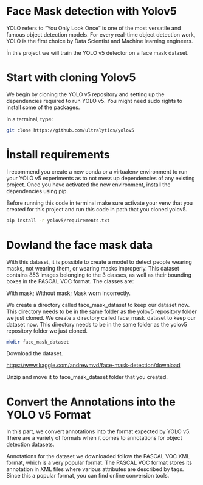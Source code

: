 # Face Mask detection with Yolov5
YOLO refers to “You Only Look Once” is one of the most versatile and famous object detection models. For every real-time object detection work, YOLO is the first choice by Data Scientist and Machine learning engineers.

İn this project we will train the YOLO v5 detector on a face mask dataset. 

# Start with cloning Yolov5
We begin by cloning the YOLO v5 repository and setting up the dependencies required to run YOLO v5. You might need sudo rights to install some of the packages.

In a terminal, type:
```bash
git clone https://github.com/ultralytics/yolov5
```
# İnstall requirements
I recommend you create a new conda or a virtualenv environment to run your YOLO v5 experiments as to not mess up dependencies of any existing project.
Once you have activated the new environment, install the dependencies using pip.

Before running this code in terminal make sure activate your venv that you created for this project and run this code in path that you cloned yolov5. 
```bash
pip install -r yolov5/requirements.txt
```
# Dowland the face mask data
With this dataset, it is possible to create a model to detect people wearing masks, not wearing them, or wearing masks improperly.
This dataset contains 853 images belonging to the 3 classes, as well as their bounding boxes in the PASCAL VOC format.
The classes are:

With mask;
Without mask;
Mask worn incorrectly.

We create a directory called face_mask_dataset to keep our dataset now. This directory needs to be in the same folder as the yolov5 repository folder we just cloned.
We create a directory called face_mask_dataset to keep our dataset now. This directory needs to be in the same folder as the yolov5 repository folder we just cloned.
```bash
mkdir face_mask_dataset
```
Download the dataset.

https://www.kaggle.com/andrewmvd/face-mask-detection/download

Unzip and move it to face_mask_dataset folder that you created.

# Convert the Annotations into the YOLO v5 Format
In this part, we convert annotations into the format expected by YOLO v5. There are a variety of formats when it comes to annotations for object detection datasets.

Annotations for the dataset we downloaded follow the PASCAL VOC XML format, which is a very popular format. The PASCAL VOC format stores its annotation in XML files where various attributes are described by tags. Since this a popular format, you can find online conversion tools. 
